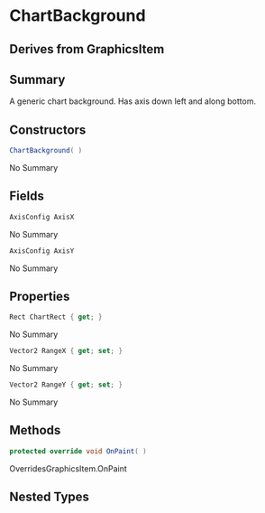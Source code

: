 # ChartBackground

## Derives from GraphicsItem

## Summary

A generic chart background. Has axis down left and along bottom.
## Constructors

```c#
ChartBackground( ) 
```
No Summary
## Fields

```c#
AxisConfig AxisX
```
No Summary
```c#
AxisConfig AxisY
```
No Summary
## Properties

```c#
Rect ChartRect { get; } 
```
No Summary
```c#
Vector2 RangeX { get; set; } 
```
No Summary
```c#
Vector2 RangeY { get; set; } 
```
No Summary
## Methods

```c#
protected override void OnPaint( ) 
```
OverridesGraphicsItem.OnPaint
## Nested Types

